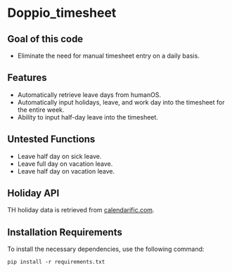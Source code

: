 # Doppio_timesheet
## Goal of this code
- Eliminate the need for manual timesheet entry on a daily basis.

## Features
- Automatically retrieve leave days from humanOS.
- Automatically input holidays, leave, and work day into the timesheet for the entire week.
- Ability to input half-day leave into the timesheet.

## Untested Functions
- Leave half day on sick leave.
- Leave full day on vacation leave.
- Leave half day on vacation leave.

## Holiday API
TH holiday data is retrieved from [calendarific.com](https://calendarific.com).

## Installation Requirements
To install the necessary dependencies, use the following command:
```
pip install -r requirements.txt
```